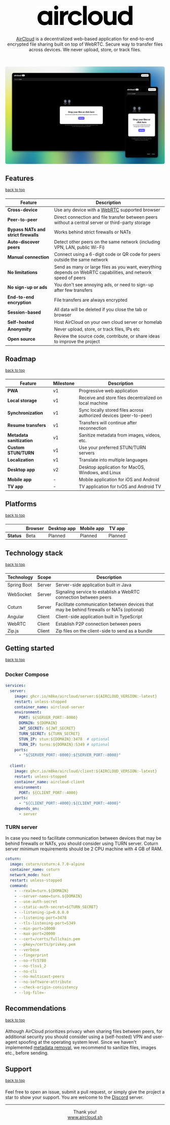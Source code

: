 <a name="top"></a>

<div align="center">

<a href="https://github.com/m8ke/aircloud">
    <picture>
        <source media="(prefers-color-scheme: dark)" srcset="docs/aircloud-white.svg">
        <source media="(prefers-color-scheme: light)" srcset="docs/aircloud-black.svg">
        <img alt="AirCloud" src="docs/aircloud-black.svg">
    </picture>
</a>

<br>
<br>

<p>
<a href="https://aircloud.sh" target="_blank">AirCloud</a> is a decentralized web-based application for end-to-end encrypted file sharing built on top of WebRTC. Secure
way to transfer files across devices. We never upload, store, or track files.
</p>

</div>

<br>

![aircloud-cover.png](docs/aircloud-cover.png)

## Features

<sup><a href="#top">back to top</a></sup>

| Feature                              | Description                                                                                                    |
|--------------------------------------|----------------------------------------------------------------------------------------------------------------|
| **Cross-device**                     | Use any device with a [WebRTC](https://developer.mozilla.org/en-US/docs/Web/API/WebRTC_API) supported browser  |
| **Peer-to-peer**                     | Direct connection and file transfer between peers without a central server or third-party storage              |
| **Bypass NATs and strict firewalls** | Works behind strict firewalls or NATs                                                                          |
| **Auto-discover peers**              | Detect other peers on the same network (including VPN, LAN, public Wi-Fi)                                      |
| **Manual connection**                | Connect using a 6-digit code or QR code for peers outside the same network                                     |
| **No limitations**                   | Send as many or large files as you want, everything depends on WebRTC capabilities, and network speed of peers |
| **No sign-up or ads**                | You don't see annoying ads, or need to sign-up after few transfers                                             |
| **End-to-end encryption**            | File transfers are always encrypted                                                                            |
| **Session-based**                    | All data will be deleted if you close the tab or browser                                                       |
| **Self-hosted**                      | Host AirCloud on your own cloud server or homelab                                                              |
| **Anonymity**                        | Never upload, store, or track files, IPs etc                                                                   |
| **Open source**                      | Review the source code, contribute, or share ideas to improve the project                                      |

## Roadmap

<sup><a href="#top">back to top</a></sup>

| Feature                   | Milestone | Description                                                        |
|---------------------------|-----------|--------------------------------------------------------------------|
| **PWA**                   | v1        | Progressive web application                                        |
| **Local storage**         | v1        | Receive and store files decentralized on local machine             |
| **Synchronization**       | v1        | Sync locally stored files across authorized devices (peer-to-peer) |
| **Resume transfers**      | v1        | Transfers will continue after reconnection                         |
| **Metadata sanitization** | v1        | Sanitize metadata from images, videos, etc.                        |
| **Custom STUN/TURN**      | v1        | Use your preferred STUN/TURN servers                               |
| **Localization**          | v1        | Translate into multiple languages                                  |
| **Desktop app**           | v2        | Desktop application for MacOS, Windows, and Linux                  |
| **Mobile app**            | -         | Mobile application for iOS and Android                             |
| **TV app**                | -         | TV application for tvOS and Android TV                             |

## Platforms

<sup><a href="#top">back to top</a></sup>

|            | **Browser** | **Desktop app** | **Mobile app** | **TV app** |
|------------|-------------|-----------------|----------------|------------|
| **Status** | Beta        | Planned         | Planned        | Planned    |

## Technology stack

<sup><a href="#top">back to top</a></sup>

| Technology  | Scope  | Description                                                                              |
|-------------|--------|------------------------------------------------------------------------------------------|
| Spring Boot | Server | Server-side application built in Java                                                    |
| WebSocket   | Server | Signaling service to establish a WebRTC connection between peers                         |
| Coturn      | Server | Facilitate communication between devices that may be behind firewalls or NATs (optional) |
| Angular     | Client | Client-side application built in TypeScript                                              |
| WebRTC      | Client | Establish P2P connection between peers                                                   |
| Zip.js      | Client | Zip files on the client-side to send as a bundle                                         |

## Getting started

<sup><a href="#top">back to top</a></sup>

### Docker Compose

```yaml
services:
  server:
    image: ghcr.io/m8ke/aircloud/server:${AIRCLOUD_VERSION:-latest}
    restart: unless-stopped
    container_name: aircloud-server
    environment:
      PORT: ${SERVER_PORT:-8000}
      DOMAIN: ${DOMAIN}
      JWT_SECRET: ${JWT_SECRET}
      TURN_SECRET: ${TURN_SECRET}
      STUN_IP: stun:${DOMAIN}:3478  # optional
      TURN_IP: turns:${DOMAIN}:5349 # optional
    ports:
      - "${SERVER_PORT:-8000}:${SERVER_PORT:-8000}"

  client:
    image: ghcr.io/m8ke/aircloud/client:${AIRCLOUD_VERSION:-latest}
    restart: unless-stopped
    container_name: aircloud-client
    environment:
      PORT: ${CLIENT_PORT:-4000}
    ports:
      - "${CLIENT_PORT:-4000}:${CLIENT_PORT:-4000}"
    depends_on:
      - server
```

### TURN server

In case you need to facilitate communication between devices that may be behind firewalls or NATs, you should consider
using TURN server. Coturn server minimum requirements should be 2 CPU machine with 4 GB of RAM.

```yaml
coturn:
  image: coturn/coturn:4.7.0-alpine
  container_name: coturn
  network_mode: host
  restart: unless-stopped
  command:
    - --realm=turn.${DOMAIN}
    - --server-name=turn.${DOMAIN}
    - --use-auth-secret
    - --static-auth-secret=${TURN_SECRET}
    - --listening-ip=0.0.0.0
    - --listening-port=3478
    - --tls-listening-port=5349
    - --min-port=10000
    - --max-port=20000
    - --cert=/certs/fullchain.pem
    - --pkey=/certs/privkey.pem
    - --verbose
    - --fingerprint
    - --no-rfc5780
    - --no-tlsv1_2
    - --no-cli
    - --no-multicast-peers
    - --no-software-attribute
    - --check-origin-consistency
    - --log-file=-
```

## Recommendations

<sup><a href="#top">back to top</a></sup>

Although AirCloud prioritizes privacy when sharing files between peers, for additional security you should consider
using a (self-hosted) VPN and user-agent spoofing at the operating system level. Since we haven't implemented [metadata
removal](https://emmatrowbridge.github.io/Excuse-Me-Your-Data-Is-Leaking/2025/05/27/Exposed-by-Metadata.html), we
recommend to sanitize files, images etc., before sending.

## Support

<sup><a href="#top">back to top</a></sup>

Feel free to open an issue, submit a pull request, or simply give the project a star to show your support. You are
welcome to the [Discord](https://discord.gg/WChhuk96) server.

___

<p align="center">
Thank you!
<br>
<a href="https://aircloud.sh" target="_blank">www.aircloud.sh</a>
</p>
